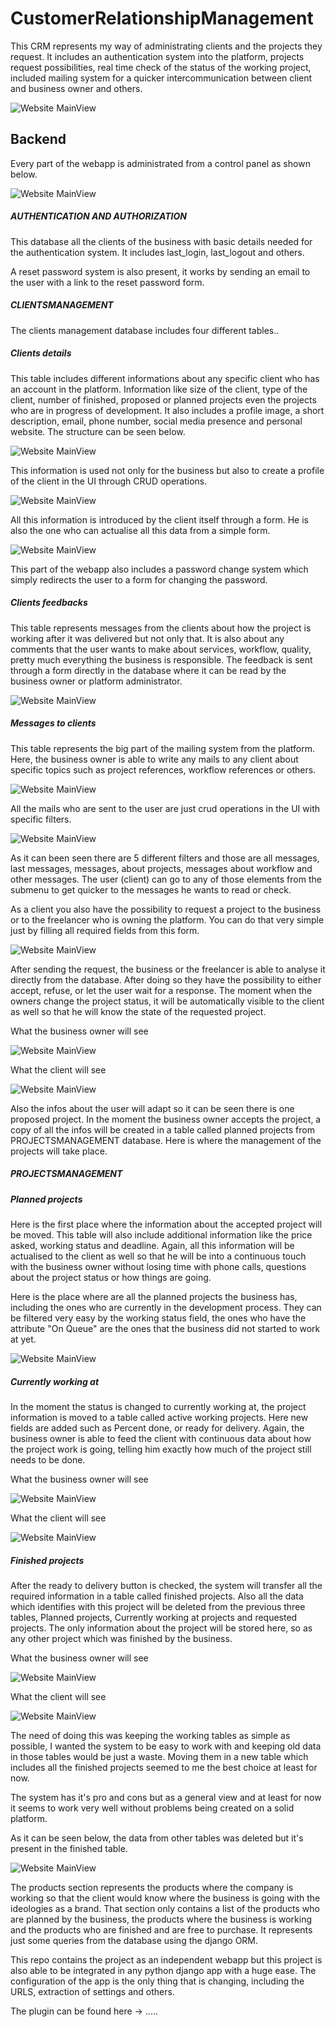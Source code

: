 # CustomerRelationshipManagement

This CRM represents my way of administrating clients and the projects they
request. It includes an authentication system into the platform, projects 
request possibilities, real time check of the status of the working project,
included mailing system for a quicker intercommunication between client and
business owner and others.

![Website MainView](CRM_documentation/picture_1.png)

## Backend

Every part of the webapp is administrated from a control panel as shown
below.

![Website MainView](CRM_documentation/picture_2.png)

##### AUTHENTICATION AND AUTHORIZATION

This database all the clients of the business with basic details needed
for the authentication system. It includes last_login, last_logout and others.

A reset password system is also present, it works by sending an email to the
user with a link to the reset password form.

##### CLIENTSMANAGEMENT

The clients management database includes four different tables..

##### Clients details

This table includes different informations about any specific client who
has an account in the platform. Information like size of the client, type of the client,
number of finished, proposed or planned projects even the projects who are
in progress of development. It also includes a profile image, a short description,
email, phone number, social media presence and personal website. The structure can be seen
below.

![Website MainView](CRM_documentation/picture_3.png)

This information is used not only for the business but also to create 
a profile of the client in the UI through CRUD operations.

![Website MainView](CRM_documentation/picture_4.png)

All this information is introduced by the client itself through a form. He
is also the one who can actualise all this data from a simple form.

![Website MainView](CRM_documentation/picture_5.png)

This part of the webapp also includes a password change system which simply
redirects the user to a form for changing the password.

##### Clients feedbacks 

This table represents messages from the clients about how the project is
working after it was delivered but not only that. It is also about any comments
that the user wants to make about services, workflow, quality, pretty much
everything the business is responsible. The feedback is sent through a form
directly in the database where it can be read by the business owner or 
platform administrator.

![Website MainView](CRM_documentation/picture_6.png)

##### Messages to clients

 This table represents the big part of the mailing system from the platform.
 Here, the business owner is able to write any mails to any client about specific
 topics such as project references, workflow references or others.
 
![Website MainView](CRM_documentation/picture_7.png)

All the mails who are sent to the user are just crud operations in the UI with specific 
filters.

![Website MainView](CRM_documentation/picture_8.png)

As it can been seen there are 5 different filters and those are all messages, last messages,
messages, about projects, messages about workflow and other messages. The user (client) can go to any 
of those elements from the submenu to get quicker to the messages he wants to read or check.

As a client you also have the possibility to request a project to the business or to the freelancer
who is owning the platform. You can do that very simple just by filling all required fields from this 
form.

![Website MainView](CRM_documentation/picture_9.png)  

After sending the request, the business or the freelancer is able to analyse it directly from the
database. After doing so they have the possibility to either accept, refuse, or let the user
wait for a response. The moment when the owners change the project status, it will be automatically 
visible to the client as well so that he will know the state of the requested project.

What the business owner will see

![Website MainView](CRM_documentation/picture_10.png)  

What the client will see

![Website MainView](CRM_documentation/picture_11.png)

Also the infos about the user will adapt so it can be seen there is one proposed project. In the moment
the business owner accepts the project, a copy of all the infos will be created in a table called planned
projects from  PROJECTSMANAGEMENT database. Here is where the management of the projects will take place.

##### PROJECTSMANAGEMENT

##### Planned projects

Here is the first place where the information about the accepted project will be moved. This table will
also include additional information like the price asked, working status and deadline. Again, all this
information will be actualised to the client as well so that he will be into a continuous 
touch with the business owner without losing time with phone calls, questions about the project status
or how things are going.

Here is the place where are all the planned projects the business has, including the ones who are currently
in the development process. They can be filtered very easy by the working status field, the ones who have
the attribute "On Queue" are the ones that the business did not started to work at yet.

![Website MainView](CRM_documentation/picture_12.png)

##### Currently working at

In the moment the status is changed to currently working at, the project 
information is moved to a table called active working projects. Here new fields are added such as
Percent done, or ready for delivery. Again, the business owner is able to feed the client with
continuous data about how the project work is going, telling him exactly how much of the project still
needs to be done.

What the business owner will see

![Website MainView](CRM_documentation/picture_13.png)

What the client will see

![Website MainView](CRM_documentation/picture_14.png)

##### Finished projects

After the ready to delivery button is checked, the system will transfer all the required information
in a table called finished projects. Also all the data which identifies with this project will be deleted
from the previous three tables, Planned projects, Currently working at projects and requested projects.
The only information about the project will be stored here, so as any other project which was finished
by the business. 

What the business owner will see

![Website MainView](CRM_documentation/picture_15.png)

What the client will see

![Website MainView](CRM_documentation/picture_16.png)

The need of doing this was keeping the working tables as simple as possible, I wanted the system
to be easy to work with and keeping old data in those tables would be just a waste. Moving them 
in a new table which includes all the finished projects seemed to me the best choice at least for now.

The system has it's pro and cons but as a general view and at least for now it seems to work very well
without problems being created on a solid platform.

As it can be seen below, the data from other tables was deleted but it's present in the finished table.

![Website MainView](CRM_documentation/picture_17.png)

The products section represents the products where the company is working so that the client would
know where the business is going with the ideologies as a brand. That section only contains a list 
of the products who are planned by the business, the products where the business is working and the 
products who are finished and are free to purchase. It represents just some queries from the database
using the django ORM.

This repo contains the project as an independent webapp but this project is also able to be integrated 
in any python django app with a huge ease. The configuration of the app is the only thing that is 
changing, including the URLS, extraction of settings and others. 

The plugin can be found here -> ..... 